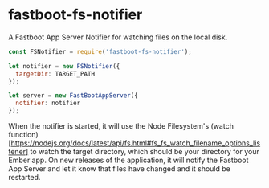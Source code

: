 # fastboot-fs-notifier
A Fastboot App Server Notifier for watching files on the local disk.

```javascript
const FSNotifier = require('fastboot-fs-notifier');

let notifier = new FSNotifier({
  targetDir: TARGET_PATH
});

let server = new FastBootAppServer({
  notifier: notifier
});
```

When the notifier is started, it will use the Node Filesystem's (watch
function)[https://nodejs.org/docs/latest/api/fs.html#fs_fs_watch_filename_options_listener] to watch the target directory, which should be your directory for your Ember app. On new releases of the application, it will notify the Fastboot App Server and let it know that files have changed and it should be restarted. 
